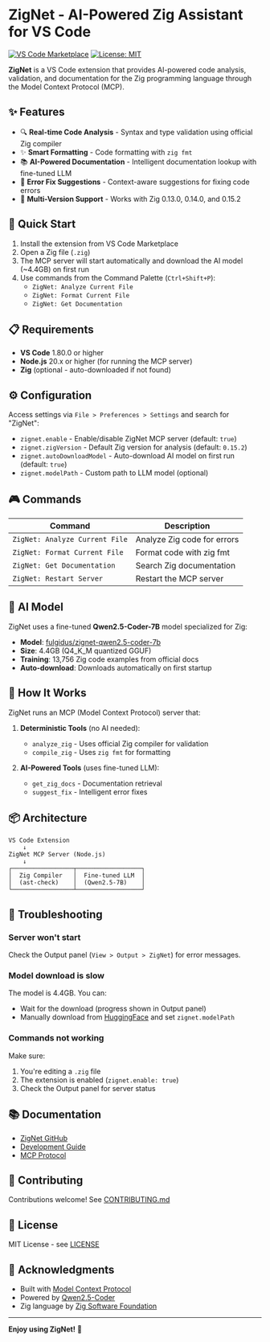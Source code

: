 # ZigNet - AI-Powered Zig Assistant for VS Code

[![VS Code Marketplace](https://img.shields.io/visual-studio-marketplace/v/fulgidus.zignet)](https://marketplace.visualstudio.com/items?itemName=fulgidus.zignet)
[![License: MIT](https://img.shields.io/badge/License-MIT-yellow.svg)](https://opensource.org/licenses/MIT)

**ZigNet** is a VS Code extension that provides AI-powered code analysis, validation, and documentation for the Zig programming language through the Model Context Protocol (MCP).

## ✨ Features

- 🔍 **Real-time Code Analysis** - Syntax and type validation using official Zig compiler
- ✨ **Smart Formatting** - Code formatting with `zig fmt`
- 📚 **AI-Powered Documentation** - Intelligent documentation lookup with fine-tuned LLM
- 🔧 **Error Fix Suggestions** - Context-aware suggestions for fixing code errors
- 🎯 **Multi-Version Support** - Works with Zig 0.13.0, 0.14.0, and 0.15.2

## 🚀 Quick Start

1. Install the extension from VS Code Marketplace
2. Open a Zig file (`.zig`)
3. The MCP server will start automatically and download the AI model (~4.4GB) on first run
4. Use commands from the Command Palette (`Ctrl+Shift+P`):
   - `ZigNet: Analyze Current File`
   - `ZigNet: Format Current File`
   - `ZigNet: Get Documentation`

## 📋 Requirements

- **VS Code** 1.80.0 or higher
- **Node.js** 20.x or higher (for running the MCP server)
- **Zig** (optional - auto-downloaded if not found)

## ⚙️ Configuration

Access settings via `File > Preferences > Settings` and search for "ZigNet":

- `zignet.enable` - Enable/disable ZigNet MCP server (default: `true`)
- `zignet.zigVersion` - Default Zig version for analysis (default: `0.15.2`)
- `zignet.autoDownloadModel` - Auto-download AI model on first run (default: `true`)
- `zignet.modelPath` - Custom path to LLM model (optional)

## 🎮 Commands

| Command                        | Description                 |
| ------------------------------ | --------------------------- |
| `ZigNet: Analyze Current File` | Analyze Zig code for errors |
| `ZigNet: Format Current File`  | Format code with zig fmt    |
| `ZigNet: Get Documentation`    | Search Zig documentation    |
| `ZigNet: Restart Server`       | Restart the MCP server      |

## 🤖 AI Model

ZigNet uses a fine-tuned **Qwen2.5-Coder-7B** model specialized for Zig:

- **Model**: [fulgidus/zignet-qwen2.5-coder-7b](https://huggingface.co/fulgidus/zignet-qwen2.5-coder-7b)
- **Size**: 4.4GB (Q4_K_M quantized GGUF)
- **Training**: 13,756 Zig code examples from official docs
- **Auto-download**: Downloads automatically on first startup

## 🔧 How It Works

ZigNet runs an MCP (Model Context Protocol) server that:

1. **Deterministic Tools** (no AI needed):
   - `analyze_zig` - Uses official Zig compiler for validation
   - `compile_zig` - Uses `zig fmt` for formatting

2. **AI-Powered Tools** (uses fine-tuned LLM):
   - `get_zig_docs` - Documentation retrieval
   - `suggest_fix` - Intelligent error fixes

## 📦 Architecture

```
VS Code Extension
    ↓
ZigNet MCP Server (Node.js)
    ↓
┌─────────────────┬──────────────────┐
│  Zig Compiler   │  Fine-tuned LLM  │
│  (ast-check)    │  (Qwen2.5-7B)    │
└─────────────────┴──────────────────┘
```

## 🐛 Troubleshooting

### Server won't start
Check the Output panel (`View > Output > ZigNet`) for error messages.

### Model download is slow
The model is 4.4GB. You can:
- Wait for the download (progress shown in Output panel)
- Manually download from [HuggingFace](https://huggingface.co/fulgidus/zignet-qwen2.5-coder-7b) and set `zignet.modelPath`

### Commands not working
Make sure:
1. You're editing a `.zig` file
2. The extension is enabled (`zignet.enable: true`)
3. Check the Output panel for server status

## 📚 Documentation

- [ZigNet GitHub](https://github.com/fulgidus/zignet)
- [Development Guide](https://github.com/fulgidus/zignet/blob/main/docs/DEVELOPMENT.md)
- [MCP Protocol](https://modelcontextprotocol.io)

## 🤝 Contributing

Contributions welcome! See [CONTRIBUTING.md](https://github.com/fulgidus/zignet/blob/main/CONTRIBUTING.md)

## 📄 License

MIT License - see [LICENSE](https://github.com/fulgidus/zignet/blob/main/LICENSE)

## 🙏 Acknowledgments

- Built with [Model Context Protocol](https://modelcontextprotocol.io)
- Powered by [Qwen2.5-Coder](https://huggingface.co/Qwen/Qwen2.5-Coder-7B)
- Zig language by [Zig Software Foundation](https://ziglang.org)

---

**Enjoy using ZigNet!** 🚀
